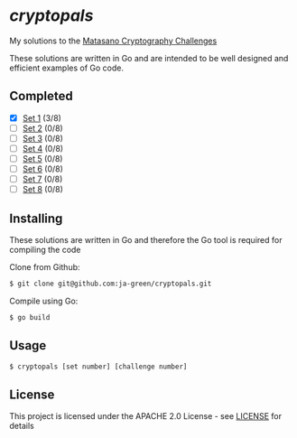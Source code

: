 # _cryptopals_

My solutions to the [Matasano Cryptography Challenges](https://cryptopals.com)

These solutions are written in Go and are intended to be well designed and efficient examples of Go code.

## Completed

- [X] [Set 1](https://cryptopals.com/sets/1) (3/8)
- [ ] [Set 2](https://cryptopals.com/sets/2) (0/8)
- [ ] [Set 3](https://cryptopals.com/sets/3) (0/8)
- [ ] [Set 4](https://cryptopals.com/sets/4) (0/8)
- [ ] [Set 5](https://cryptopals.com/sets/5) (0/8)
- [ ] [Set 6](https://cryptopals.com/sets/6) (0/8)
- [ ] [Set 7](https://cryptopals.com/sets/7) (0/8)
- [ ] [Set 8](https://cryptopals.com/sets/8) (0/8)

## Installing

These solutions are written in Go and therefore the Go tool is required for compiling the code

Clone from Github:

```bash
$ git clone git@github.com:ja-green/cryptopals.git
```

Compile using Go:

```bash
$ go build
```

## Usage

```bash
$ cryptopals [set number] [challenge number]
```

## License

This project is licensed under the APACHE 2.0 License - see [LICENSE](https://github.com/ja-green/cryptopals/LICENSE) for details
